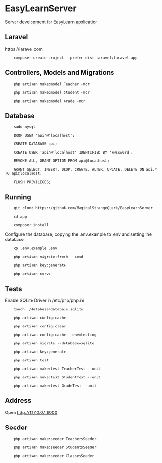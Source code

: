 # EasyLearnServer

Server development for EasyLearn application

## Laravel

<https://laravel.com>

```
    composer create-project --prefer-dist laravel/laravel app
```

## Controllers, Models and Migrations

```
    php artisan make:model Teacher -mcr

    php artisan make:model Student -mcr

    php artisan make:model Grade -mcr
```

## Database

```
    sudo mysql

    DROP USER 'api'@'localhost';

    CREATE DATABASE api;

    CREATE USER 'api'@'localhost' IDENTIFIED BY 'P@ssw0rd';

    REVOKE ALL, GRANT OPTION FROM api@localhost;

    GRANT SELECT, INSERT, DROP, CREATE, ALTER, UPDATE, DELETE ON api.* TO api@localhost;

    FLUSH PRIVILEGES;
```

## Running

```
    git clone https://github.com/MagicalStrangeQuark/EasyLearnServer
```

```
    cd app

    composer install
```

Configure the database, copying the .env.example to .env and setting the database

```
    cp .env.example .env
```

```
    php artisan migrate:fresh --seed
    
    php artisan key:generate

    php artisan serve
```

## Tests

Enable SQLite Driver in /etc/php/php.ini

```
    touch ./database/database.sqlite

    php artisan config:cache

    php artisan config:clear

    php artisan config:cache --env=testing

    php artisan migrate --database=sqlite

    php artisan key:generate

    php artisan test
```

```
    php artisan make:test TeacherTest --unit

    php artisan make:test StudentTest --unit

    php artisan make:test GradeTest --unit
```

## Address

Open <http://127.0.0.1:8000>

## Seeder

```
    php artisan make:seeder TeachersSeeder

    php artisan make:seeder StudentsSeeder

    php artisan make:seeder ClassesSeeder
```